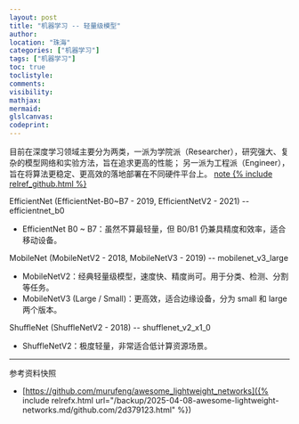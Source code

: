 ```yaml
---
layout: post
title: "机器学习 -- 轻量级模型"
author:
location: "珠海"
categories: ["机器学习"]
tags: ["机器学习"]
toc: true
toclistyle:
comments:
visibility:
mathjax:
mermaid:
glslcanvas:
codeprint:
---
```


目前在深度学习领域主要分为两类，一派为学院派（Researcher），研究强大、复杂的模型网络和实验方法，旨在追求更高的性能； 另一派为工程派（Engineer），旨在将算法更稳定、更高效的落地部署在不同硬件平台上。
[note {% include relref_github.html %}](https://github.com/murufeng/awesome_lightweight_networks)

EfficientNet (EfficientNet-B0~B7 - 2019, EfficientNetV2 - 2021) -- efficientnet_b0
* EfficientNet B0 ~ B7：虽然不算最轻量，但 B0/B1 仍兼具精度和效率，适合移动设备。

MobileNet (MobileNetV2 - 2018, MobileNetV3 - 2019) -- mobilenet_v3_large
* MobileNetV2：经典轻量级模型，速度快、精度尚可。用于分类、检测、分割等任务。
* MobileNetV3 (Large / Small)：更高效，适合边缘设备，分为 small 和 large 两个版本。

ShuffleNet (ShuffleNetV2 - 2018) -- shufflenet_v2_x1_0
* ShuffleNetV2：极度轻量，非常适合低计算资源场景。



<hr class='reviewline'/>
<p class='reviewtip'><script type='text/javascript' src='{% include relref.html url="/assets/reviewjs/blogs/2025-04-08-awesome-lightweight-networks.md.js" %}'></script></p>
<font class='ref_snapshot'>参考资料快照</font>

- [https://github.com/murufeng/awesome_lightweight_networks]({% include relrefx.html url="/backup/2025-04-08-awesome-lightweight-networks.md/github.com/2d379123.html" %})
